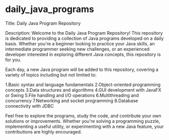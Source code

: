 # daily_java_programs

Title: Daily Java Program Repository

Description:
Welcome to the Daily Java Program Repository! This repository is dedicated to providing a collection of Java programs developed on a daily basis. Whether you're a beginner looking to practice your Java skills, an intermediate programmer seeking new challenges, or an experienced developer interested in exploring different Java concepts, this repository is for you.

Each day, a new Java program will be added to this repository, covering a variety of topics including but not limited to:

1.Basic syntax and language fundamentals
2.Object-oriented programming concepts
3.Data structures and algorithms
4.GUI development with JavaFX or Swing
5.File handling and I/O operations
6.Multithreading and concurrency
7.Networking and socket programming
8.Database connectivity with JDBC


Feel free to explore the programs, study the code, and contribute your own solutions or improvements. Whether you're solving a programming puzzle, implementing a useful utility, or experimenting with a new Java feature, your contributions are highly encouraged.

